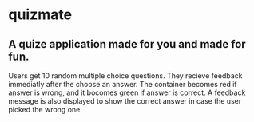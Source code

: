 # quizmate
## A quize application made for you and made for fun.
Users get 10 random multiple choice questions. They recieve feedback immediatly after the choose an answer.
The container becomes red if answer is wrong, and it bocomes green if answer is correct.
A feedback message is also displayed to show the correct answer in case the user picked the wrong one.
